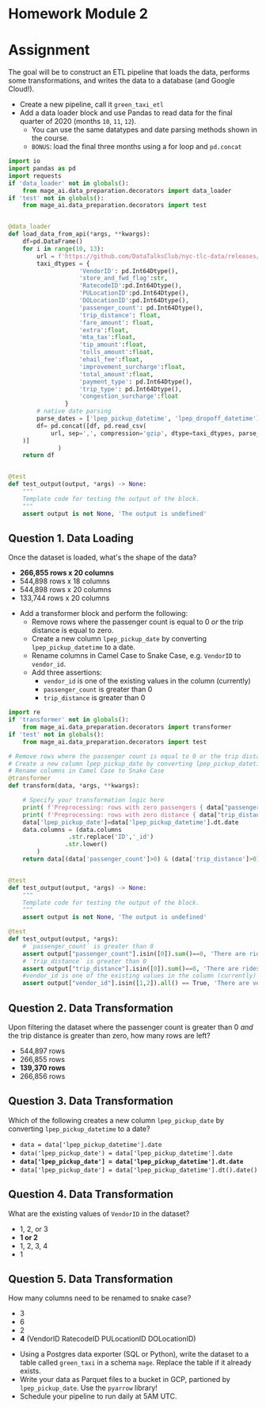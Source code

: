 # Homework Module 2
# Assignment

The goal will be to construct an ETL pipeline that loads the data, performs some transformations, and writes the data to a database (and Google Cloud!).

- Create a new pipeline, call it `green_taxi_etl`
- Add a data loader block and use Pandas to read data for the final quarter of 2020 (months `10`, `11`, `12`).
  - You can use the same datatypes and date parsing methods shown in the course.
  - `BONUS`: load the final three months using a for loop and `pd.concat`
```python
import io
import pandas as pd
import requests
if 'data_loader' not in globals():
    from mage_ai.data_preparation.decorators import data_loader
if 'test' not in globals():
    from mage_ai.data_preparation.decorators import test


@data_loader
def load_data_from_api(*args, **kwargs):
    df=pd.DataFrame()
    for i in range(10, 13):
        url = f'https://github.com/DataTalksClub/nyc-tlc-data/releases/download/green/green_tripdata_2020-{i}.csv.gz'
        taxi_dtypes = {
                    'VendorID': pd.Int64Dtype(),
                    'store_and_fwd_flag':str,
                    'RatecodeID':pd.Int64Dtype(),
                    'PULocationID':pd.Int64Dtype(),
                    'DOLocationID':pd.Int64Dtype(),
                    'passenger_count': pd.Int64Dtype(),
                    'trip_distance': float,
                    'fare_amount': float,
                    'extra':float,
                    'mta_tax':float,
                    'tip_amount':float,
                    'tolls_amount':float,	
                    'ehail_fee':float,
                    'improvement_surcharge':float,
                    'total_amount':float,	
                    'payment_type': pd.Int64Dtype(),
                    'trip_type': pd.Int64Dtype(),
                    'congestion_surcharge':float
                }
        # native date parsing 
        parse_dates = ['lpep_pickup_datetime', 'lpep_dropoff_datetime']
        df= pd.concat([df, pd.read_csv(
            url, sep=',', compression='gzip', dtype=taxi_dtypes, parse_dates=parse_dates
    )]
              )
    return df


@test
def test_output(output, *args) -> None:
    """
    Template code for testing the output of the block.
    """
    assert output is not None, 'The output is undefined'
```
## Question 1. Data Loading

Once the dataset is loaded, what's the shape of the data?

* **266,855 rows x 20 columns**
* 544,898 rows x 18 columns
* 544,898 rows x 20 columns
* 133,744 rows x 20 columns
    
- Add a transformer block and perform the following:
  - Remove rows where the passenger count is equal to 0 _or_ the trip distance is equal to zero.
  - Create a new column `lpep_pickup_date` by converting `lpep_pickup_datetime` to a date.
  - Rename columns in Camel Case to Snake Case, e.g. `VendorID` to `vendor_id`.
  - Add three assertions:
    - `vendor_id` is one of the existing values in the column (currently)
    - `passenger_count` is greater than 0
    - `trip_distance` is greater than 0
      
```python
import re
if 'transformer' not in globals():
    from mage_ai.data_preparation.decorators import transformer
if 'test' not in globals():
    from mage_ai.data_preparation.decorators import test

# Remove rows where the passenger count is equal to 0 or the trip distance is equal to zero.
# Create a new column lpep_pickup_date by converting lpep_pickup_datetime to a date.
# Rename columns in Camel Case to Snake Case
@transformer
def transform(data, *args, **kwargs):

    # Specify your transformation logic here
    print( f'Preprocessing: rows with zero passengers { data["passenger_count"].isin([0]).sum()}')
    print( f'Preprocessing: rows with zero distance { data["trip_distance"].isin([0]).sum()}')
    data['lpep_pickup_date']=data['lpep_pickup_datetime'].dt.date
    data.columns = (data.columns
                 .str.replace('ID','_id')
                .str.lower()
        )
    return data[(data['passenger_count']>0) & (data['trip_distance']>0) ]


@test
def test_output(output, *args) -> None:
    """
    Template code for testing the output of the block.
    """
    assert output is not None, 'The output is undefined'

@test
def test_output(output, *args):
    # `passenger_count` is greater than 0
    assert output["passenger_count"].isin([0]).sum()==0, 'There are rides with zero passengers'
    # `trip_distance` is greater than 0
    assert output["trip_distance"].isin([0]).sum()==0, 'There are rides with zero distance'
    #vendor_id is one of the existing values in the column (currently)
    assert output["vendor_id"].isin([1,2]).all() == True, 'There are vendors that are not in the list'
```

## Question 2. Data Transformation

Upon filtering the dataset where the passenger count is greater than 0 _and_ the trip distance is greater than zero, how many rows are left?

* 544,897 rows
* 266,855 rows
* **139,370 rows**
* 266,856 rows

## Question 3. Data Transformation

Which of the following creates a new column `lpep_pickup_date` by converting `lpep_pickup_datetime` to a date?

* `data = data['lpep_pickup_datetime'].date`
* `data('lpep_pickup_date') = data['lpep_pickup_datetime'].date`
* **`data['lpep_pickup_date'] = data['lpep_pickup_datetime'].dt.date`**
* `data['lpep_pickup_date'] = data['lpep_pickup_datetime'].dt().date()`

## Question 4. Data Transformation

What are the existing values of `VendorID` in the dataset?

* 1, 2, or 3
* **1 or 2**
* 1, 2, 3, 4
* 1

## Question 5. Data Transformation

How many columns need to be renamed to snake case?

* 3
* 6
* 2
* **4** (VendorID RatecodeID PULocationID DOLocationID)


- Using a Postgres data exporter (SQL or Python), write the dataset to a table called `green_taxi` in a schema `mage`. Replace the table if it already exists.
- Write your data as Parquet files to a bucket in GCP, partioned by `lpep_pickup_date`. Use the `pyarrow` library!
- Schedule your pipeline to run daily at 5AM UTC.
